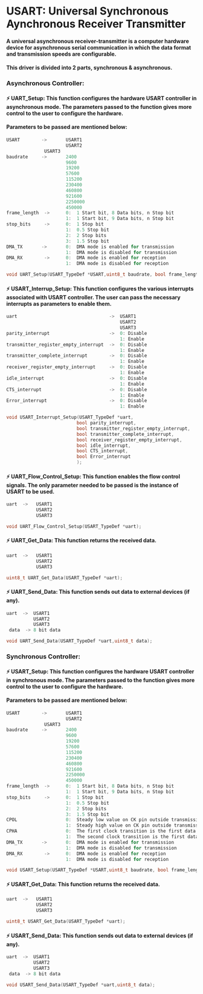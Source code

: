 # USART: Universal Synchronous Aynchronous Receiver Transmitter 


#### A universal asynchronous receiver-transmitter is a computer hardware device for asynchronous serial communication in which the data format and transmission speeds are configurable.

#### This driver is divided into 2 parts, synchronous & asynchronous. 

### Asynchronous Controller:

#### ⚡ UART_Setup: This function configures the hardware USART controller in asynchronous mode. The parameters passed to the function gives more control to the user to configure the hardware. 
#### Parameters to be passed are mentioned below:
```C
USART        ->       USART1
                      USART2
		      USART3
baudrate     ->       2400
                      9600
                      19200
                      57600
                      115200
                      230400
                      460800
                      921600
                      2250000
                      450000
frame_length  ->      0:  1 Start bit, 8 Data bits, n Stop bit
                      1:  1 Start bit, 9 Data bits, n Stop bit
stop_bits     ->      0:  1 Stop bit
                      1:  0.5 Stop bit
                      2:  2 Stop bits
                      3:  1.5 Stop bit
DMA_TX       ->       0:  DMA mode is enabled for transmission
                      1:  DMA mode is disabled for transmission
DMA_RX        ->      0:  DMA mode is enabled for reception
                      1:  DMA mode is disabled for reception
```


```C
void UART_Setup(USART_TypeDef *USART,uint8_t baudrate, bool frame_length, uint8_t stop_bits, bool DMA_TX, bool DMA_RX);
```


#### ⚡ USART_Interrup_Setup: This function configures the various interrupts associated with USART controller. The user can pass the necessary interrupts as parameters to enable them.

```C
uart                                  ->  USART1
                                          USART2
                                          USART3
parity_interrupt                      ->  0: Disable
                                          1: Enable
transmitter_register_empty_interrupt  ->  0: Disable
                                          1: Enable
transmitter_complete_interrupt        ->  0: Disable
                                          1: Enable
receiver_register_empty_interrupt     ->  0: Disable
                                          1: Enable
idle_interrupt                        ->  0: Disable
                                          1: Enable
CTS_interrupt                         ->  0: Disable
                                          1: Enable
Error_interrupt                       ->  0: Disable
                                          1: Enable
```

```C
void USART_Interrupt_Setup(USART_TypeDef *uart,
						  bool parity_interrupt,
						  bool transmitter_register_empty_interrupt,
						  bool transmitter_complete_interrupt,
						  bool receiver_register_empty_interrupt,
						  bool idle_interrupt,
						  bool CTS_interrupt,
						  bool Error_interrupt
						  );
```


#### ⚡ UART_Flow_Control_Setup: This function enables the flow control signals. The only parameter needed to be passed is the instance of USART to be used.

```C
uart  ->   USART1
           USART2
           USART3
```
```C
void UART_Flow_Control_Setup(USART_TypeDef *uart);
```

#### ⚡ UART_Get_Data: This function returns the received data.

```C
uart  ->   USART1
           USART2
           USART3
```
```C
uint8_t UART_Get_Data(USART_TypeDef *uart);
```

#### ⚡ UART_Send_Data: This function sends out data to external devices (if any).

```C
uart  ->  USART1
          USART2
          USART3
 data  -> 8 bit data
```
```C
void UART_Send_Data(USART_TypeDef *uart,uint8_t data);
```


### Synchronous Controller:

#### ⚡ USART_Setup: This function configures the hardware USART controller in synchronous mode. The parameters passed to the function gives more control to the user to configure the hardware. 
#### Parameters to be passed are mentioned below:
```C
USART        ->       USART1
                      USART2
		      USART3
baudrate     ->       2400
                      9600
                      19200
                      57600
                      115200
                      230400
                      460800
                      921600
                      2250000
                      450000
frame_length  ->      0:  1 Start bit, 8 Data bits, n Stop bit
                      1:  1 Start bit, 9 Data bits, n Stop bit
stop_bits     ->      0:  1 Stop bit
                      1:  0.5 Stop bit
                      2:  2 Stop bits
                      3:  1.5 Stop bit
CPOL                  0:  Steady low value on CK pin outside transmission window
                      1:  Steady high value on CK pin outside transmission window
CPHA                  0:  The first clock transition is the first data capture edge
                      1:  The second clock transition is the first data capture edge
DMA_TX       ->       0:  DMA mode is enabled for transmission
                      1:  DMA mode is disabled for transmission
DMA_RX        ->      0:  DMA mode is enabled for reception
                      1:  DMA mode is disabled for reception
```


```C
void USART_Setup(USART_TypeDef *USART,uint8_t baudrate, bool frame_length, uint8_t stop_bits,bool CPOL,bool CPHA, bool DMA_TX, bool DMA_RX);
```

#### ⚡ USART_Get_Data: This function returns the received data.

```C
uart  ->   USART1
           USART2
           USART3
```
```C
uint8_t USART_Get_Data(USART_TypeDef *uart);
```

#### ⚡ USART_Send_Data: This function sends out data to external devices (if any).

```C
uart  ->  USART1
          USART2
          USART3
 data  -> 8 bit data
```
```C
void USART_Send_Data(USART_TypeDef *uart,uint8_t data);
```
